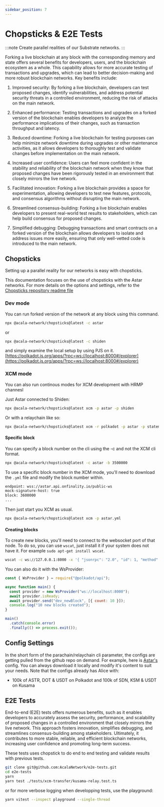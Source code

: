 ```yaml
---
sidebar_position: 7
---
```


# Chopsticks & E2E Tests

:::note
Create parallel realities of our Substrate networks.
:::

Forking a live blockchain at any block with the corresponding memory and state offers several benefits for developers, users, and the blockchain ecosystem as a whole. This capability allows for more accurate testing of transactions and upgrades, which can lead to better decision-making and more robust blockchain networks. Key benefits include:

1. Improved security: By forking a live blockchain, developers can test proposed changes, identify vulnerabilities, and address potential security threats in a controlled environment, reducing the risk of attacks on the main network.

2. Enhanced performance: Testing transactions and upgrades on a forked version of the blockchain enables developers to analyze the performance implications of their changes, such as transaction throughput and latency.

3. Reduced downtime: Forking a live blockchain for testing purposes can help minimize network downtime during upgrades or other maintenance activities, as it allows developers to thoroughly test and validate changes before implementation on the main network.

4. Increased user confidence: Users can feel more confident in the stability and reliability of the blockchain network when they know that proposed changes have been rigorously tested in an environment that closely mirrors the live network.

5. Facilitated innovation: Forking a live blockchain provides a space for experimentation, allowing developers to test new features, protocols, and consensus algorithms without disrupting the main network.

6. Streamlined consensus-building: Forking a live blockchain enables developers to present real-world test results to stakeholders, which can help build consensus for proposed changes.

7. Simplified debugging: Debugging transactions and smart contracts on a forked version of the blockchain allows developers to isolate and address issues more easily, ensuring that only well-vetted code is introduced to the main network.

## Chopsticks

Setting up a parallel reality for our networks is easy with chopsticks.

This documentation focuses on the use of chopsticks with the Astar networks.
For more details on the options and settings, refer to the [Chopsticks repository readme file](https://github.com/AcalaNetwork/chopsticks)

### Dev mode

You can run forked version of the network at any block using this command.

```sh
npx @acala-network/chopsticks@latest -c astar
```

or

```sh
npx @acala-network/chopsticks@latest -c shiden
```

and simply examine the local setup by using PJS on it.
[https://polkadot.js.org/apps/?rpc=ws://localhost:8000#/explorer](https://polkadot.js.org/apps/?rpc=ws://localhost:8000#/explorer)

### XCM mode

You can also run continous modes for XCM development with HRMP channesl

Just Astar connected to Shiden:

```sh
npx @acala-network/chopsticks@latest xcm -p astar -p shiden
```

Or with a relaychain like so:

```sh
npx @acala-network/chopsticks@latest xcm -r polkadot -p astar -p statemint
```

#### Specific block

You can specify a block number on the cli using the -c and not the XCM cli format.

```sh
npx @acala-network/chopsticks@latest -c astar -b 3500000
```

To use a specific block number in the XCM mode, you'll need to download the `.yml` file and modify the block number within.

```sh
endpoint: wss://astar.api.onfinality.io/public-ws
mock-signature-host: true
block: 3600000
...
```

Then just start you XCM as usual.

```sh
npx @acala-network/chopsticks@latest xcm -p astar.yml
```

#### Creating blocks

To create new blocks, you'll need to connect to the websocket port of that node.  To do so, you can use `wscat`, just install it if your system does not have it.  For example `sudo apt-get install wscat`.

```sh
wscat -c ws://127.0.0.1:8000 -x '{ "jsonrpc": "2.0", "id": 1, "method": "dev_newBlock", "params": [{"count": 100}] }'
```

You can also do it with the WsProvider:

```js
const { WsProvider } = require("@polkadot/api");

async function main() {
  const provider = new WsProvider("ws://localhost:8000");
  await provider.isReady;
  await provider.send("dev_newBlock", [{ count: 10 }]);
  console.log("10 new blocks created");
}

main()
  .catch(console.error)
  .finally(() => process.exit());
```

## Config Settings

In the short form of the parachain/relaychain cli parameter, the configs are getting pulled from the github repo on demand. For example, here is [Astar's](https://github.com/AcalaNetwork/chopsticks/blob/master/configs/astar.yml) config. You can always download it locally and modify it's content to suit your needs. Note that the configs already has Alice with:
- 100k of ASTR, DOT & USDT on Polkadot and 100k of SDN, KSM & USDT on Kusama

## E2E Tests

End-to-end (E2E) tests offers numerous benefits, such as it enables developers to accurately assess the security, performance, and scalability of proposed changes in a controlled environment that closely mirrors the live network. This approach fosters innovation, simplifies debugging, and streamlines consensus-building among stakeholders. Ultimately, it contributes to more stable, reliable, and efficient blockchain networks, increasing user confidence and promoting long-term success.

These tests uses chopstick to do end to end testing and validate results with previous tests.

```sh
git clone git@github.com:AcalaNetwork/e2e-tests.git
cd e2e-tests
yarn
yarn test ./tests/xcm-transfer/kusama-relay.test.ts
```

or for more verbose logging when developping tests, use the playground:

```sh
yarn vitest --inspect playground --single-thread
```
